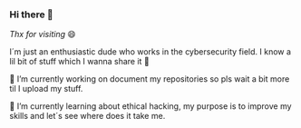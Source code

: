 ### Hi there 👋

*Thx for visiting* 😄

I´m just an enthusiastic dude who works in the cybersecurity field. I know a lil bit of stuff which I wanna share it 💙

📍 I’m currently working on document my repositories so pls wait a bit more til I upload my stuff.

🌱 I’m currently learning about ethical hacking, my purpose is to improve my skills and let´s see where does it take me.




<!--
**ch1kor1t4/ch1kor1t4** is a ✨ _special_ ✨ repository because its `README.md` (this file) appears on your GitHub profile.

Here are some ideas to get you started:

- 🔭 I’m currently working on ...
- 🌱 I’m currently learning ...
- 👯 I’m looking to collaborate on ...
- 🤔 I’m looking for help with ...
- 💬 Ask me about ...
- 📫 How to reach me: ...
- 😄 Pronouns: ...
- ⚡ Fun fact: ...
-->
